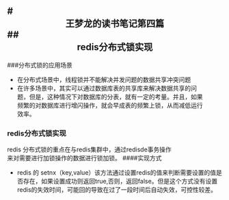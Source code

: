 #<center>王梦龙的读书笔记第四篇</center>
##<center>redis分布式锁实现</center>
----
###分布式锁的应用场景
+ 在分布式场景中，线程锁并不能解决并发问题的数据共享冲突问题  
+ 在许多场景中，其实可以通过数据库表的共享库来解决数据共享的问  
题，但是，这种情况下对数据库的分表，就有一定的考量。并且，如果  
频繁的对数据库进行增闪操作，就会早成表的频繁上锁，从而减低运行  
效率。
### redis分布式锁实现
redis 分布式锁的重点在与redis集群中，通过redisde事务操作  
来对需要进行加锁操作的数据进行锁加锁。
####实现方式
+ redis 的 setnx（key,value）该方法通过设置redis的值来判断需要设置的值是否存在，如果设置成功则返回true,否则，返回false。但是这个方式没有设置redis的失效时间，可能回的导致在过了一段时间后自动失效，可控性较差。
